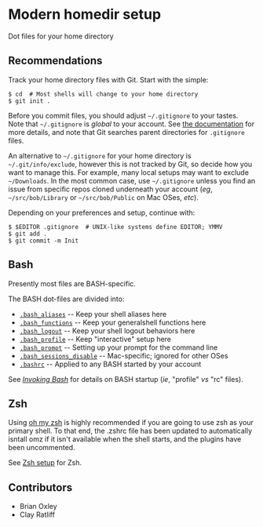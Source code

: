 # Modern homedir setup

Dot files for your home directory

## Recommendations

Track your home directory files with Git. Start with the simple:

```shell
$ cd  # Most shells will change to your home directory
$ git init .
```

Before you commit files, you should adjust `~/.gitignore` to your tastes.  
Note that `~/.gitignore` is _global_ to your account.
See [the documentation](https://git-scm.com/docs/gitignore) for more details,
and note that Git searches parent directories for `.gitignore` files.

An alternative to `~/.gitignore` for your home directory is
`~/.git/info/exclude`, however this is not tracked by Git, so decide how you
want to manage this. For example, many local setups may want to exclude
`~/Downloads`. In the most common case, use `~/.gitignore` unless you find an
issue from specific repos cloned underneath your account (_eg_,
`~/src/bob/Library` or `~/src/bob/Public` on Mac OSes, _etc_).

Depending on your preferences and setup, continue with:

```shell
$ $EDITOR .gitignore  # UNIX-like systems define EDITOR; YMMV
$ git add .
$ git commit -m Init
```
## Bash

Presently most files are BASH-specific.

The BASH dot-files are divided into:

- [`.bash_aliases`](.bash_aliases) -- Keep your shell aliases here
- [`.bash_functions`](.bash_functions) -- Keep your generalshell functions
  here
- [`.bash_logout`](.bash_logout) -- Keep your shell logout behaviors here
- [`.bash_profile`](.bash_profile) -- Keep "interactive" setup here
- [`.bash_prompt`](.bash_prompt) -- Setting up your prompt for the command
  line
- [`.bash_sessions_disable`](.bash_sessions_disable) -- Mac-specific; ignored
  for other OSes
- [`.bashrc`](.bashrc) -- Applied to any BASH started by your account

See [_Invoking
Bash_](https://www.gnu.org/software/bash/manual/html_node/Invoking-Bash.html)
for details on BASH startup (_ie_, "profile" _vs_ "rc" files).

## Zsh

Using [oh my zsh](https://github.com/ohmyzsh/ohmyzsh) is highly recommended if you are going to use zsh as your primary shell.
To that end, the .zshrc file has been updated to automatically isntall omz if it isn't available when the shell starts,
and the plugins have been uncommented.

See [Zsh setup](.zshrc) for Zsh.

## Contributors

* Brian Oxley
* Clay Ratliff
